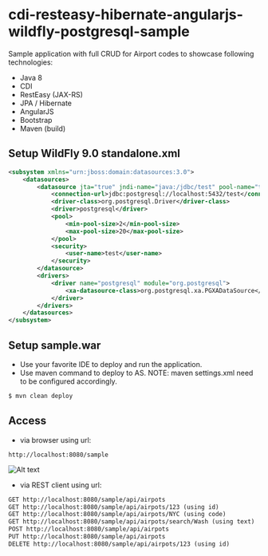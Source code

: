 cdi-resteasy-hibernate-angularjs-wildfly-postgresql-sample
==========================================================

Sample application with full CRUD for Airport codes to showcase following technologies: 
- Java 8
- CDI
- RestEasy (JAX-RS) 
- JPA / Hibernate
- AngularJS 
- Bootstrap 
- Maven (build) 

Setup WildFly 9.0 standalone.xml
--------------------------------
```xml
<subsystem xmlns="urn:jboss:domain:datasources:3.0">
	<datasources>
		<datasource jta="true" jndi-name="java:/jdbc/test" pool-name="test" enabled="true" use-java-context="true">
			<connection-url>jdbc:postgresql://localhost:5432/test</connection-url>
			<driver-class>org.postgresql.Driver</driver-class>
		    <driver>postgresql</driver>
		    <pool>
		        <min-pool-size>2</min-pool-size>
		        <max-pool-size>20</max-pool-size>
		    </pool>
		    <security>
		        <user-name>test</user-name>
		    </security>
		</datasource>
	    <drivers>
	        <driver name="postgresql" module="org.postgresql">
	            <xa-datasource-class>org.postgresql.xa.PGXADataSource</xa-datasource-class>
	        </driver>
	    </drivers>
	</datasources>
</subsystem>
```

Setup sample.war
----------------
- Use your favorite IDE to deploy and run the application. 
- Use maven command to deploy to AS. NOTE: maven settings.xml need to be configured accordingly. 
```bash
$ mvn clean deploy
```

Access
------
- via browser using url: 
```
http://localhost:8080/sample 
```
![Alt text](/sample.png?raw=true "Sample page")

- via REST client using url: 
```html
GET http://localhost:8080/sample/api/airpots
GET http://localhost:8080/sample/api/airpots/123 (using id)
GET http://localhost:8080/sample/api/airpots/NYC (using code)
GET http://localhost:8080/sample/api/airpots/search/Wash (using text) 
POST http://localhost:8080/sample/api/airpots
PUT http://localhost:8080/sample/api/airpots
DELETE http://localhost:8080/sample/api/airpots/123 (using id)
```

